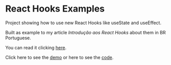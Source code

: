 # React Hooks Examples

Project showing how to use new React Hooks like useState and useEffect.

Built as example to my article *Introdução aos React Hooks* about them in BR Portuguese.

You can read it clicking [here](https://medium.com/@sergioamjr91/introdu%C3%A7%C3%A3o-aos-react-hooks-parte-1-3-f3b5e34a2dae).


Click here to see the [demo](https://react-hooks-examples.netlify.com/) or here to see the [code](https://github.com/Sergioamjr/react-hooks-examples/blob/master/src/App.js).